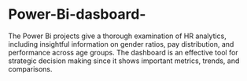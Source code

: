 # Power-Bi-dasboard-
The Power Bi projects give a thorough examination of HR analytics, including insightful information on gender ratios, pay distribution, and performance across age groups. The dashboard is an effective tool for strategic decision making since it shows important metrics, trends, and comparisons. 
